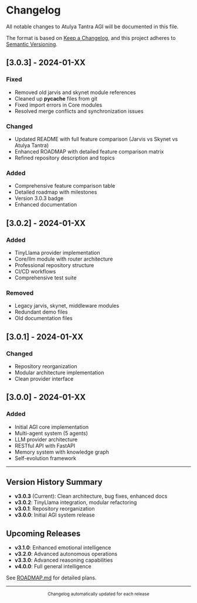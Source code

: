 # Changelog

All notable changes to Atulya Tantra AGI will be documented in this file.

The format is based on [Keep a Changelog](https://keepachangelog.com/en/1.0.0/),
and this project adheres to [Semantic Versioning](https://semver.org/spec/v2.0.0.html).

## [3.0.3] - 2024-01-XX

### Fixed
- Removed old jarvis and skynet module references
- Cleaned up __pycache__ files from git
- Fixed import errors in Core modules
- Resolved merge conflicts and synchronization issues

### Changed
- Updated README with full feature comparison (Jarvis vs Skynet vs Atulya Tantra)
- Enhanced ROADMAP with detailed feature comparison matrix
- Refined repository description and topics

### Added
- Comprehensive feature comparison table
- Detailed roadmap with milestones
- Version 3.0.3 badge
- Enhanced documentation

## [3.0.2] - 2024-01-XX

### Added
- TinyLlama provider implementation
- Core/llm module with router architecture
- Professional repository structure
- CI/CD workflows
- Comprehensive test suite

### Removed
- Legacy jarvis, skynet, middleware modules
- Redundant demo files
- Old documentation files

## [3.0.1] - 2024-01-XX

### Changed
- Repository reorganization
- Modular architecture implementation
- Clean provider interface

## [3.0.0] - 2024-01-XX

### Added
- Initial AGI core implementation
- Multi-agent system (5 agents)
- LLM provider architecture
- RESTful API with FastAPI
- Memory system with knowledge graph
- Self-evolution framework

---

## Version History Summary

- **v3.0.3** (Current): Clean architecture, bug fixes, enhanced docs
- **v3.0.2**: TinyLlama integration, modular refactoring
- **v3.0.1**: Repository reorganization
- **v3.0.0**: Initial AGI system release

## Upcoming Releases

- **v3.1.0**: Enhanced emotional intelligence
- **v3.2.0**: Advanced autonomous operations
- **v3.3.0**: Advanced reasoning capabilities
- **v4.0.0**: Full general intelligence

See [ROADMAP.md](ROADMAP.md) for detailed plans.

---

<div align="center">
  <sub>Changelog automatically updated for each release</sub>
</div>

